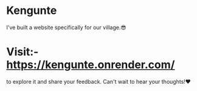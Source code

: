 # Kengunte

I've built a website specifically for our village.😎
# Visit:- https://kengunte.onrender.com/ 
to explore it and share your feedback. 
Can't wait to hear your thoughts!❤️
